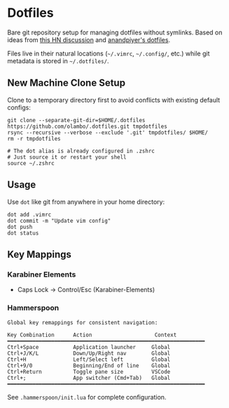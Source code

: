 # Dotfiles

Bare git repository setup for managing dotfiles without symlinks. Based on ideas from [this HN discussion](https://news.ycombinator.com/item?id=11070797) and [anandpiyer's dotfiles](https://github.com/anandpiyer/.dotfiles/tree/master/.dotfiles).

Files live in their natural locations (`~/.vimrc`, `~/.config/`, etc.) while git metadata is stored in `~/.dotfiles/`.

## New Machine Clone Setup

Clone to a temporary directory first to avoid conflicts with existing default configs:

```
git clone --separate-git-dir=$HOME/.dotfiles https://github.com/olambo/.dotfiles.git tmpdotfiles
rsync --recursive --verbose --exclude '.git' tmpdotfiles/ $HOME/
rm -r tmpdotfiles

# The dot alias is already configured in .zshrc
# Just source it or restart your shell
source ~/.zshrc
```

## Usage

Use `dot` like git from anywhere in your home directory:

```
dot add .vimrc
dot commit -m "Update vim config"
dot push
dot status
```

## Key Mappings


### Karabiner Elements

- Caps Lock → Control/Esc (Karabiner-Elements)


### Hammerspoon

```
Global key remappings for consistent navigation:

Key Combination      Action                    Context
━━━━━━━━━━━━━━━━━━━━━━━━━━━━━━━━━━━━━━━━━━━━━━━━━━━━━━━━━━━━━━━
Ctrl+Space           Application launcher     Global
Ctrl+J/K/L           Down/Up/Right nav        Global  
Ctrl+H               Left/Select left         Global
Ctrl+9/0             Beginning/End of line    Global
Ctrl+Return          Toggle pane size         VSCode
Ctrl+;               App switcher (Cmd+Tab)   Global
━━━━━━━━━━━━━━━━━━━━━━━━━━━━━━━━━━━━━━━━━━━━━━━━━━━━━━━━━━━━━━━
```

See `.hammerspoon/init.lua` for complete configuration.
